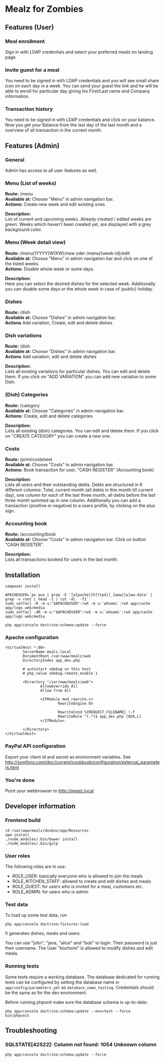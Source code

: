 # Mealz for Zombies

## Features (User)

### Meal enrollment
Sign in with LDAP credentials and select your preferred meals on landing page.

### Invite guest for a meal
You need to be signed in with LDAP credentials and you will see small share icon on each day in a week.
You can send your guest the link and he will be able to enroll for particular day giving his First/Last name and Company information.

### Transaction history
You need to be signed in with LDAP credentials and click on your balance. Now you get your Balance from the last day of the last month and a overview of all transaction in the current month.

## Features (Admin)

### General
Admin has access to all user features as well.

### Menu (List of weeks)
**Route:** /menu  
**Available at:** Choose "Menu" in admin navigation bar.  
**Actions:** Create new week and edit existing ones.

**Description:**  
List of current and upcoming weeks. Already created / edited weeks are green.
Weeks which haven't been created yet, are displayed with a grey background color.

### Menu (Week detail view)
**Route:** /menu/{YYYY}W{KW}/new oder /menu/{week-id}/edit  
**Available at:** Choose "Menu" in admin navigation bar and click on one of the listed weeks.  
**Actions:** Disable whole week or some days.

**Description:**  
Here you can select the desired dishes for the selected week.
Additionally you can disable some days or the whole week in case of (public) holiday.

### Dishes
**Route:** /dish  
**Available at:** Choose "Dishes" in admin navigation bar.  
**Actions** Add variation, Create, edit and delete dishes

### Dish variations
**Route:** /dish  
**Available at:** Choose "Dishes" in admin navigation bar.  
**Actions** Add variation, edit and delete dishes

**Description:**  
Lists all existing variations for particular dishes. You can edit and delete them.
If you click on "ADD VARIATION" you can add new variation to some Dish.

### (Dish) Categories
**Route:** /category   
**Available at:** Choose "Categories" in admin navigation bar.  
**Actions:** Create, edit and delete categories

**Description:**  
Lists all existing (dish) categories. You can edit and delete them.
If you click on "CREATE CATEGORY" you can create a new one.

### Costs
**Route:** /print/costsheet  
**Available at:** Choose "Costs" in admin navigation bar.  
**Actions:** Book transaction for user, "CASH REGISTER" (Accounting book)

**Description:**  
Lists all users and their outstanding debts. Debts are structured in 6 different columns:
Total, current month (all debts in this month till current day), one column for each of the last three month,
all debts before the last three month summed up in one column.
Additionally you can add a transaction (positive or negative) to a users profile, by clicking on the plus sign. 

### Accounting book
**Route:** /accounting/book  
**Available at:** Choose "Costs" in admin navigation bar. Click on button "CASH REGISTER".

**Description:**  
Lists all transactions booked for users in the last month.

## Installation

    composer install

    APACHEUSER=`ps aux | grep -E '[a]pache|[h]ttpd|[_]www|[w]ww-data' | grep -v root | head -1 | cut -d\  -f1`
    sudo setfacl -R -m u:"$APACHEUSER":rwX -m u:`whoami`:rwX app/cache app/logs web/media
    sudo setfacl -dR -m u:"$APACHEUSER":rwX -m u:`whoami`:rwX app/cache app/logs web/media

    php app/console doctrine:schema:update --force

### Apache configuration

    <VirtualHost *:80>
            ServerName mealz.local
            DocumentRoot /var/www/mealz/web
            DirectoryIndex app_dev.php

            # autostart xdebug on this host
            # php_value xdebug.remote_enable 1

            <Directory "/var/www/mealz/web">
                    AllowOverride All
                    Allow from All

                    <IfModule mod_rewrite.c>
                            RewriteEngine On

                            RewriteCond %{REQUEST_FILENAME} !-f
                            RewriteRule ^(.*)$ app_dev.php [QSA,L]
                    </IfModule>

            </Directory>
    </VirtualHost>

### PayPal API configuration

Export your client id and secret as environment variables.
See http://symfony.com/doc/current/cookbook/configuration/external_parameters.html

### You're done

Point your webbrowser to http://mealz.local

## Developer information

### Frontend build

```
cd /var/www/mealz/devbox/app/Resources
npm install
./node_modules/.bin/bower install
./node_modules/.bin/gulp
```

### User roles

The following roles are in use:

  * ROLE_USER: basically everyone who is allowed to join the meals
  * ROLE_KITCHEN_STAFF: allowed to create and edit dishes and meals
  * ROLE_GUEST: for users who is invited for a meal, customers etc.
  * ROLE_ADMIN: for users who is admin
  

### Test data

To load up some test data, run

    php app/console doctrine:fixtures:load

It generates dishes, meals and users.

You can use "john", "jane, "alice" and "bob" to login. Their password is just their username.
The User "kochomi" is allowed to modify dishes and edit meals.

### Running tests

Some tests require a working database. The database dedicated for running tests can be configured by setting
the database name in `app/config/parameters.yml` as `database_name_testing`. Credentials should be the same
as for the dev environment.

Before running phpunit make sure the database schema is up-to-date:

    php app/console doctrine:schema:update --env=test --force
    bin/phpunit

## Troubleshooting

### SQLSTATE[42S22]: Column not found: 1054 Unknown column

    php app/console doctrine:schema:update --force